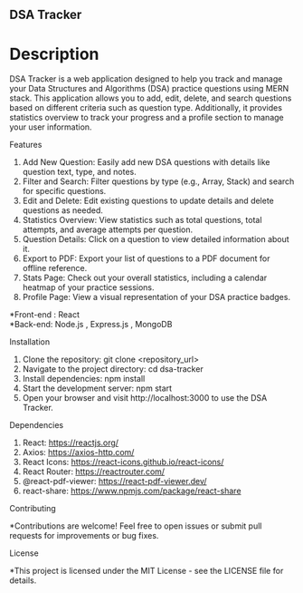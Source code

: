 ## DSA Tracker


# Description
DSA Tracker is a web application designed to help you track and manage your Data Structures and Algorithms (DSA) practice questions using MERN stack. This application allows you to add, edit, delete, and search questions based on different criteria such as question type. Additionally, it provides statistics overview to track your progress and a profile section to manage your user information.

Features

1.  Add New Question: Easily add new DSA questions with details like question text, type, and notes.
2. Filter and Search: Filter questions by type (e.g., Array, Stack) and search for specific questions.
3. Edit and Delete: Edit existing questions to update details and delete questions as needed.
4. Statistics Overview: View statistics such as total questions, total attempts, and average attempts per question.
5. Question Details: Click on a question to view detailed information about it.
6. Export to PDF: Export your list of questions to a PDF document for offline reference.
7. Stats Page: Check out your overall statistics, including a calendar heatmap of your practice sessions.
8. Profile Page: View a visual representation of your DSA practice badges.




*Front-end : React             
*Back-end: Node.js , Express.js , MongoDB


Installation
1. Clone the repository:  git clone <repository_url>
2. Navigate to the project directory: cd dsa-tracker
3. Install dependencies: npm install
4. Start the development server: npm start
5. Open your browser and visit http://localhost:3000 to use the DSA Tracker.

Dependencies
1. React: https://reactjs.org/
2. Axios: https://axios-http.com/
3. React Icons: https://react-icons.github.io/react-icons/
4. React Router: https://reactrouter.com/
5. @react-pdf-viewer: https://react-pdf-viewer.dev/
6. react-share: https://www.npmjs.com/package/react-share


Contributing

*Contributions are welcome! Feel free to open issues or submit pull requests for improvements or bug fixes.

License

*This project is licensed under the MIT License - see the LICENSE file for details.


